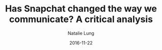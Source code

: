 ---
layout: post
title: Has Snapchat changed the way we communicate? A critical analysis
date: 2016-11-22
author: Natalie Lung
categories: work
short_description: Class work
external_url: https://natlungfy.wordpress.com/2016/11/22/snapchat-analysis
---